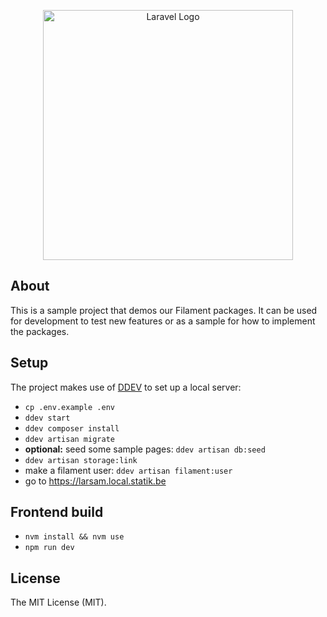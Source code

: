 <p align="center"><a href="https://laravel.com" target="_blank"><img src="https://raw.githubusercontent.com/laravel/art/master/logo-lockup/5%20SVG/2%20CMYK/1%20Full%20Color/laravel-logolockup-cmyk-red.svg" width="400" alt="Laravel Logo"></a></p>

## About

This is a sample project that demos our Filament packages. It can be used for development to test new features or as a 
sample for how to implement the packages.

## Setup

The project makes use of [DDEV](https://ddev.com/) to set up a local server:

- `cp .env.example .env`
- `ddev start`
- `ddev composer install`
- `ddev artisan migrate`
- __optional:__ seed some sample pages: `ddev artisan db:seed`
- `ddev artisan storage:link`
- make a filament user: `ddev artisan filament:user`
- go to https://larsam.local.statik.be

## Frontend build

- `nvm install && nvm use`
- `npm run dev`

## License

The MIT License (MIT).
